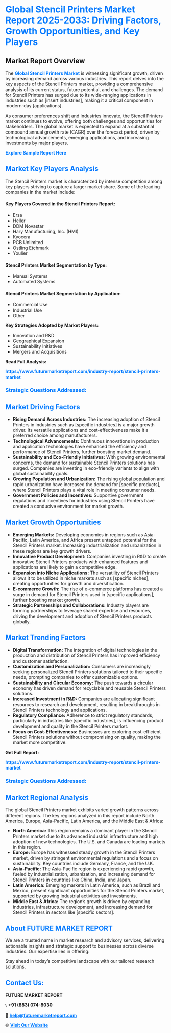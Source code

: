 <h1 style="color: #007BFF;">Global Stencil Printers Market Report 2025-2033: Driving Factors, Growth Opportunities, and Key Players</h1>

<section id="overview">
<h2>Market Report Overview</h2>
<p>The <a href="https://www.futuremarketreport.com/industry-report/stencil-printers-market" style="color: #007BFF; text-decoration: none;"><strong>Global Stencil Printers Market</strong></a> is witnessing significant growth, driven by increasing demand across various industries. This report delves into the key aspects of the Stencil Printers market, providing a comprehensive analysis of its current status, future potential, and challenges. The demand for Stencil Printers has surged due to its wide-ranging applications in industries such as [insert industries], making it a critical component in modern-day [applications].</p>
<p>As consumer preferences shift and industries innovate, the Stencil Printers market continues to evolve, offering both challenges and opportunities for stakeholders. The global market is expected to expand at a substantial compound annual growth rate (CAGR) over the forecast period, driven by technological advancements, emerging applications, and increasing investments by major players.</p>
</section>

<section id="overview">
<p><a href="https://www.futuremarketreport.com/request-sample/reportId=86733" style="color: #007BFF; text-decoration: none;"><strong>Explore Sample Report Here</strong></a></p>
</section>

<section id="key-players">
<h2 style="color: #007BFF;">Market Key Players Analysis</h2>
<p>The Stencil Printers market is characterized by intense competition among key players striving to capture a larger market share. Some of the leading companies in the market include:</p>
<h4>Key Players Covered in the Stencil Printers Report:</h4>
<ul><li>Ersa</li><li>Heller</li><li>DDM Novastar</li><li>Hary Manufacturing, Inc. (HMI)</li><li>Kyocera</li><li>PCB Unlimited</li><li>Ostling Etchmark</li><li>Youlier</li></ul>
<h4>Stencil Printers Market Segmentation by Type:</h4>
<ul><li>Manual Systems</li><li>Automated Systems</li></ul>

<h4>Stencil Printers Market Segmentation by Application:</h4>
<ul><li>Commercial Use</li><li>Industrial Use</li><li>Other</li></ul>
<p><strong>Key Strategies Adopted by Market Players:</strong></p>
<ul>
<li>Innovation and R&D</li>
<li>Geographical Expansion</li>
<li>Sustainability Initiatives</li>
<li>Mergers and Acquisitions</li>
</ul>
</section>

<section>
<p><strong>Read Full Analysis: </strong></p><a href="https://www.futuremarketreport.com/industry-report/stencil-printers-market" style="color: #007BFF; text-decoration: none;"><strong>https://www.futuremarketreport.com/industry-report/stencil-printers-market</strong></a>
<h3 style="color: #007BFF;">Strategic Questions Addressed:</h3>
</section>

<section id="driving-factors">
<h2 style="color: #007BFF;">Market Driving Factors</h2>
<ul>
<li><strong>Rising Demand Across Industries:</strong> The increasing adoption of Stencil Printers in industries such as [specific industries] is a major growth driver. Its versatile applications and cost-effectiveness make it a preferred choice among manufacturers.</li>
<li><strong>Technological Advancements:</strong> Continuous innovations in production and application technologies have enhanced the efficiency and performance of Stencil Printers, further boosting market demand.</li>
<li><strong>Sustainability and Eco-Friendly Initiatives:</strong> With growing environmental concerns, the demand for sustainable Stencil Printers solutions has surged. Companies are investing in eco-friendly variants to align with global sustainability goals.</li>
<li><strong>Growing Population and Urbanization:</strong> The rising global population and rapid urbanization have increased the demand for [specific products], where Stencil Printers plays a vital role in meeting consumer needs.</li>
<li><strong>Government Policies and Incentives:</strong> Supportive government regulations and incentives for industries using Stencil Printers have created a conducive environment for market growth.</li>
</ul>
</section>

<section id="growth-opportunities">
<h2 style="color: #007BFF;">Market Growth Opportunities</h2>
<ul>
<li><strong>Emerging Markets:</strong> Developing economies in regions such as Asia-Pacific, Latin America, and Africa present untapped potential for the Stencil Printers market. Increasing industrialization and urbanization in these regions are key growth drivers.</li>
<li><strong>Innovative Product Development:</strong> Companies investing in R&D to create innovative Stencil Printers products with enhanced features and applications are likely to gain a competitive edge.</li>
<li><strong>Expansion into Niche Applications:</strong> The versatility of Stencil Printers allows it to be utilized in niche markets such as [specific niches], creating opportunities for growth and diversification.</li>
<li><strong>E-commerce Growth:</strong> The rise of e-commerce platforms has created a surge in demand for Stencil Printers used in [specific applications], further boosting market growth.</li>
<li><strong>Strategic Partnerships and Collaborations:</strong> Industry players are forming partnerships to leverage shared expertise and resources, driving the development and adoption of Stencil Printers products globally.</li>
</ul>
</section>

<section id="trending-factors">
<h2 style="color: #007BFF;">Market Trending Factors</h2>
<ul>
<li><strong>Digital Transformation:</strong> The integration of digital technologies in the production and distribution of Stencil Printers has improved efficiency and customer satisfaction.</li>
<li><strong>Customization and Personalization:</strong> Consumers are increasingly seeking personalized Stencil Printers solutions tailored to their specific needs, prompting companies to offer customizable options.</li>
<li><strong>Sustainability and Circular Economy:</strong> The push towards a circular economy has driven demand for recyclable and reusable Stencil Printers solutions.</li>
<li><strong>Increased Investment in R&D:</strong> Companies are allocating significant resources to research and development, resulting in breakthroughs in Stencil Printers technology and applications.</li>
<li><strong>Regulatory Compliance:</strong> Adherence to strict regulatory standards, particularly in industries like [specific industries], is influencing product development and quality in the Stencil Printers market.</li>
<li><strong>Focus on Cost-Effectiveness:</strong> Businesses are exploring cost-efficient Stencil Printers solutions without compromising on quality, making the market more competitive.</li>
</ul>
</section>

<section>
<p><strong>Get Full Report: </strong></p><a href="https://www.futuremarketreport.com/industry-report/stencil-printers-market" style="color: #007BFF; text-decoration: none;"><strong>https://www.futuremarketreport.com/industry-report/stencil-printers-market</strong></a>
<h3 style="color: #007BFF;">Strategic Questions Addressed:</h3>
</section>


<section id="regional-analysis">
<h2 style="color: #007BFF;">Market Regional Analysis</h2>
<p>The global Stencil Printers market exhibits varied growth patterns across different regions. The key regions analyzed in this report include North America, Europe, Asia-Pacific, Latin America, and the Middle East & Africa:</p>
<ul>
<li><strong>North America:</strong> This region remains a dominant player in the Stencil Printers market due to its advanced industrial infrastructure and high adoption of new technologies. The U.S. and Canada are leading markets in this region.</li>
<li><strong>Europe:</strong> Europe has witnessed steady growth in the Stencil Printers market, driven by stringent environmental regulations and a focus on sustainability. Key countries include Germany, France, and the U.K.</li>
<li><strong>Asia-Pacific:</strong> The Asia-Pacific region is experiencing rapid growth, fueled by industrialization, urbanization, and increasing demand for Stencil Printers in countries like China, India, and Japan.</li>
<li><strong>Latin America:</strong> Emerging markets in Latin America, such as Brazil and Mexico, present significant opportunities for the Stencil Printers market, supported by growing industrial activities and investments.</li>
<li><strong>Middle East & Africa:</strong> The region’s growth is driven by expanding industries, infrastructure development, and increasing demand for Stencil Printers in sectors like [specific sectors].</li>
</ul>
</section>

<footer>
<h2 style="color: #007BFF;">About FUTURE MARKET REPORT</h2>
<p>We are a trusted name in market research and advisory services, delivering actionable insights and strategic support to businesses across diverse industries. Our expertise lies in offering:</p>

<p>Stay ahead in today’s competitive landscape with our tailored research solutions.</p>

<h2 style="color: #007BFF;">Contact Us:</h2>
<p><strong>FUTURE MARKET REPORT</strong></p>
<p>📞 <strong>+91 (883) 074-8030</strong></p>
<p>📧 <strong><a href="mailto:help@futuremarketreport.com" style="color: #007BFF;">help@futuremarketreport.com</a></strong></p>
<p>🌐 <strong><a href="https://www.futuremarketreport.com/" style="color: #007BFF;">Visit Our Website</a></strong></p>
</footer>